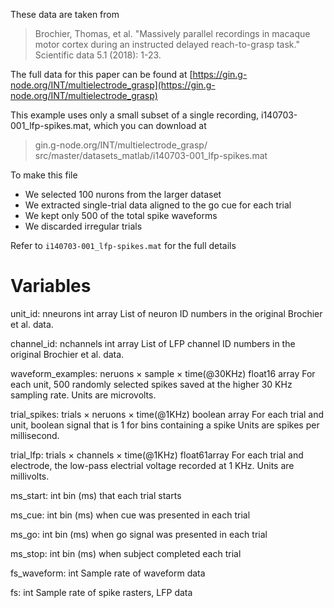 These data are taken from 

> Brochier, Thomas, et al. "Massively parallel recordings in macaque 
> motor cortex during an instructed delayed reach-to-grasp task." 
> Scientific data 5.1 (2018): 1-23.


The full data for this paper can be found at
[https://gin.g-node.org/INT/multielectrode_grasp](https://gin.g-node.org/INT/multielectrode_grasp)

This example uses only a small subset of a single recording, 
i140703-001_lfp-spikes.mat, which you can download at

> gin.g-node.org/INT/multielectrode_grasp/
> src/master/datasets_matlab/i140703-001_lfp-spikes.mat

To make this file
- We selected 100 nurons from the larger dataset
- We extracted single-trial data aligned to the go cue for each trial
- We kept only 500 of the total spike waveforms
- We discarded irregular trials

Refer to `i140703-001_lfp-spikes.mat` for the full details

Variables
=========

unit_id: nneurons int array
    List of neuron ID numbers in the original Brochier et al. data.

channel_id: nchannels int array
    List of LFP channel ID numbers in the original Brochier et al. data.

waveform_examples: neruons × sample × time(@30KHz) float16 array
    For each unit, 500 randomly selected spikes saved at the higher 30 KHz sampling rate.
    Units are microvolts.

trial_spikes: trials × neruons × time(@1KHz) boolean array
    For each trial and unit, boolean signal that is 1 for bins containing a spike
    Units are spikes per millisecond.

trial_lfp: trials × channels × time(@1KHz) float61array
    For each trial and electrode, the low-pass electrial voltage recorded at 1 KHz.
    Units are millivolts.

ms_start: int
    bin (ms) that each trial starts
    
ms_cue: int
    bin (ms) when cue was presented in each trial
    
ms_go: int
    bin (ms) when go signal was presented in each trial
    
ms_stop: int
    bin (ms) when subject completed each trial

fs_waveform: int
    Sample rate of waveform data

fs: int
    Sample rate of spike rasters, LFP data

